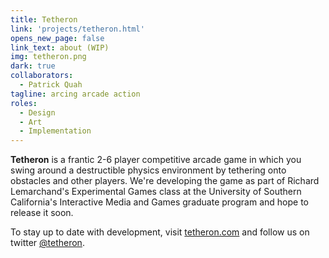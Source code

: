 ```yaml
---
title: Tetheron
link: 'projects/tetheron.html'
opens_new_page: false
link_text: about (WIP)
img: tetheron.png
dark: true
collaborators:
  - Patrick Quah
tagline: arcing arcade action
roles:
  - Design
  - Art
  - Implementation
---
```


**Tetheron** is a frantic 2-6 player competitive arcade game in which you swing around a destructible physics environment by tethering onto obstacles and other players. We're developing the game as part of Richard Lemarchand's Experimental Games class at the University of Southern California's Interactive Media and Games graduate program and hope to release it soon.

To stay up to date with development, visit [tetheron.com](http://tetheron.com) and follow us on twitter [@tetheron](https://twitter.com/intent/user?screen_name=tetheron).